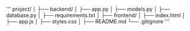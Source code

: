 '''
project/
│
├── backend/
│   ├── app.py
│   ├── models.py
│   ├── database.py
│   ├── requirements.txt
│
├── frontend/
│   ├── index.html
│   ├── app.js
│   ├── styles.css
│
├── README.md
└── .gitignore
'''
